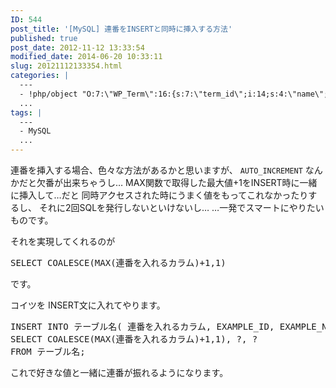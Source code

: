```yaml
---
ID: 544
post_title: '[MySQL] 連番をINSERTと同時に挿入する方法'
published: true
post_date: 2012-11-12 13:33:54
modified_date: 2014-06-20 10:33:11
slug: 20121112133354.html
categories: |
  ---
  - !php/object "O:7:\"WP_Term\":16:{s:7:\"term_id\";i:14;s:4:\"name\";s:15:\"\u30D7\u30ED\u30B0\u30E9\u30E0\";s:4:\"slug\";s:7:\"program\";s:10:\"term_group\";i:0;s:16:\"term_taxonomy_id\";i:14;s:8:\"taxonomy\";s:8:\"category\";s:11:\"description\";s:0:\"\";s:6:\"parent\";i:0;s:5:\"count\";i:121;s:6:\"filter\";s:3:\"raw\";s:6:\"cat_ID\";i:14;s:14:\"category_count\";i:121;s:20:\"category_description\";s:0:\"\";s:8:\"cat_name\";s:15:\"\u30D7\u30ED\u30B0\u30E9\u30E0\";s:17:\"category_nicename\";s:7:\"program\";s:15:\"category_parent\";i:0;}"
  ...
tags: |
  ---
  - MySQL
  ...
---
```

連番を挿入する場合、色々な方法があるかと思いますが、
<code>AUTO_INCREMENT</code> なんかだと欠番が出来ちゃうし…
MAX関数で取得した最大値+1をINSERT時に一緒に挿入して…だと
同時アクセスされた時にうまく値をもってこれなかったりするし、
それに2回SQLを発行しないといけないし…
…一発でスマートにやりたいものです。
<!--more-->
それを実現してくれるのが
<pre class="prettyprint">SELECT COALESCE(MAX(連番を入れるカラム)+1,1)</pre>
です。

コイツを INSERT文に入れてやります。
<pre class="prettyprint linenums lang-sql">INSERT INTO テーブル名( 連番を入れるカラム, EXAMPLE_ID, EXAMPLE_NAME )
SELECT COALESCE(MAX(連番を入れるカラム)+1,1), ?, ? 
FROM テーブル名;</pre>

これで好きな値と一緒に連番が振れるようになります。
